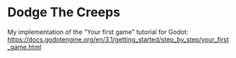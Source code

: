 # Dodge The Creeps

My implementation of the "Your first game" tutorial for Godot:
https://docs.godotengine.org/en/3.1/getting_started/step_by_step/your_first_game.html
